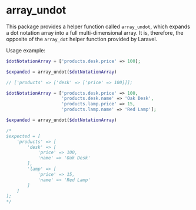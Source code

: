 # array_undot

This package provides a helper function called `array_undot`, which expands a dot notation array into a full multi-dimensional array. 
It is, therefore, the opposite of the `array_dot` helper function provided by Laravel.

Usage example:

```php
$dotNotationArray = ['products.desk.price' => 100];

$expanded = array_undot($dotNotationArray)

// ['products' => ['desk' => ['price' => 100]]];
```

```php
$dotNotationArray = ['products.desk.price' => 100, 
                     'products.desk.name' => 'Oak Desk',
                     'products.lamp.price' => 15,
                     'products.lamp.name' => 'Red Lamp'];

$expanded = array_undot($dotNotationArray)

/*
$expected = [
    'products' => [
        'desk' => [
            'price' => 100,
            'name' => 'Oak Desk'
        ],
        'lamp' => [
            'price' => 15,
            'name' => 'Red Lamp'
        ]
    ]
];
*/

```